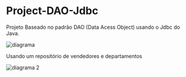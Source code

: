 # Project-DAO-Jdbc


Projeto Baseado no padrão DAO (Data Acess Object) usando o Jdbc do Java.

![diagrama](https://user-images.githubusercontent.com/70830735/115155109-ca7fc400-a054-11eb-8f7c-dc2cbbf80963.png)

Usando um repositório de vendedores e departamentos

![diagrama 2](https://user-images.githubusercontent.com/70830735/115155672-5d216280-a057-11eb-82dd-856cb4ab66c6.png)
